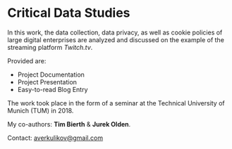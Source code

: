 # Critical Data Studies
In this work, the data collection, data privacy, as well as cookie policies of large digital enterprises are analyzed and discussed on the example of the streaming platform *Twitch.tv*. 

Provided are: 
* Project Documentation
* Project Presentation
* Easy-to-read Blog Entry

The work took place in the form of a seminar at the Technical University of Munich (TUM) in 2018. 

My co-authors: __Tim Bierth__ & __Jurek Olden__. 

Contact: averkulikov@gmail.com

